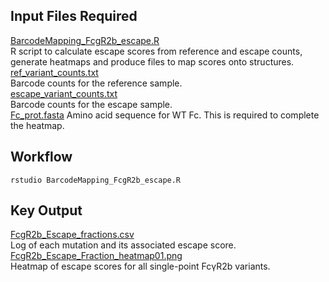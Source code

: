 ## Input Files Required

[BarcodeMapping_FcgR2b_escape.R](https://github.com/Ortlund-Laboratory/DMS_IgG1Fc/blob/main/example_enrichment_escape/scores_and_visualization/escape/BarcodeMapping_FcgR2b_escape.R)<br>
R script to calculate escape scores from reference and escape counts, generate heatmaps and produce files to map scores onto structures.<br>
[ref_variant_counts.txt](https://github.com/Ortlund-Laboratory/DMS_IgG1Fc/blob/main/example_enrichment_escape/scores_and_visualization/escape/ref_variant_counts.txt)<br>
Barcode counts for the reference sample.<br>
[escape_variant_counts.txt](https://github.com/Ortlund-Laboratory/DMS_IgG1Fc/blob/main/example_enrichment_escape/scores_and_visualization/enrichment/enrich_variant_counts.txt)<br>
Barcode counts for the escape sample.<br>
[Fc_prot.fasta](https://github.com/Ortlund-Laboratory/DMS_IgG1Fc/blob/main/example_enrichment_escape/scores_and_visualization/enrichment/Fc_prot.fasta)
Amino acid sequence for WT Fc. This is required to complete the heatmap.

## Workflow

```
rstudio BarcodeMapping_FcgR2b_escape.R
```

## Key Output

[FcgR2b_Escape_fractions.csv](https://github.com/Ortlund-Laboratory/DMS_IgG1Fc/blob/main/example_enrichment_escape/scores_and_visualization/enrichment/output/FcgR2b_Enrich_fractions.csv)<br>
Log of each mutation and its associated escape score.<br>
[FcgR2b_Escape_Fraction_heatmap01.png](https://github.com/Ortlund-Laboratory/DMS_IgG1Fc/blob/main/example_enrichment_escape/scores_and_visualization/enrichment/output/FcgR2b_Enrich_Fraction_heatmap01.png)<br>
Heatmap of escape scores for all single-point FcγR2b variants.<br>
